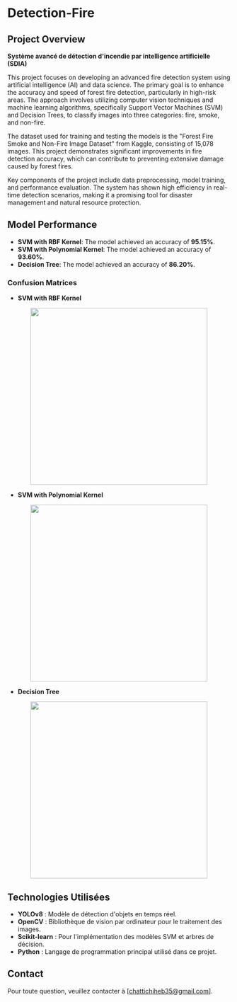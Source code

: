 ﻿# Detection-Fire
## Project Overview

**Système avancé de détection d'incendie par intelligence artificielle (SDIA)**

This project focuses on developing an advanced fire detection system using artificial intelligence (AI) and data science. The primary goal is to enhance the accuracy and speed of forest fire detection, particularly in high-risk areas. The approach involves utilizing computer vision techniques and machine learning algorithms, specifically Support Vector Machines (SVM) and Decision Trees, to classify images into three categories: fire, smoke, and non-fire.

The dataset used for training and testing the models is the "Forest Fire Smoke and Non-Fire Image Dataset" from Kaggle, consisting of 15,078 images. This project demonstrates significant improvements in fire detection accuracy, which can contribute to preventing extensive damage caused by forest fires.

Key components of the project include data preprocessing, model training, and performance evaluation. The system has shown high efficiency in real-time detection scenarios, making it a promising tool for disaster management and natural resource protection.

## Model Performance

- **SVM with RBF Kernel**: The model achieved an accuracy of **95.15%**.
- **SVM with Polynomial Kernel**: The model achieved an accuracy of **93.60%**.
- **Decision Tree**: The model achieved an accuracy of **86.20%**.

### Confusion Matrices

- **SVM with RBF Kernel**
<div align="center">
  <img src="https://github.com/user-attachments/assets/ea4dcd04-ba0b-4e62-9d91-78d526f7e870" width="400">
</div>

- **SVM with Polynomial Kernel**
<div align="center">
  <img src="https://github.com/user-attachments/assets/adf45d4c-dc57-438f-a034-e2e2cdc8a1f9" width="400">
</div>

- **Decision Tree**
<div align="center">
  <img src="https://github.com/user-attachments/assets/25c4415d-d1a8-40f1-a0f5-bbb1f2175dd5" width="400">
</div>

## Technologies Utilisées

- **YOLOv8** : Modèle de détection d'objets en temps réel.
- **OpenCV** : Bibliothèque de vision par ordinateur pour le traitement des images.
- **Scikit-learn** : Pour l'implémentation des modèles SVM et arbres de décision.
- **Python** : Langage de programmation principal utilisé dans ce projet.

## Contact

Pour toute question, veuillez contacter à [chattichiheb35@gmail.com].
